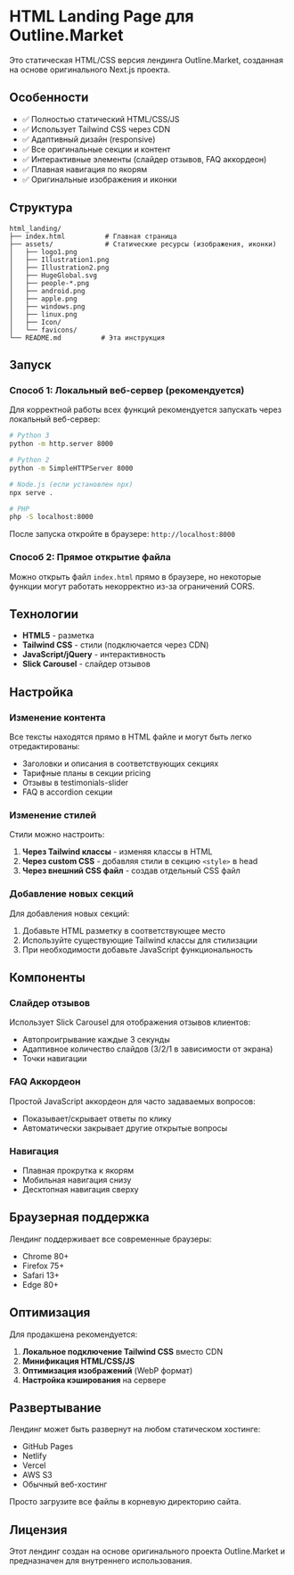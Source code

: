# HTML Landing Page для Outline.Market

Это статическая HTML/CSS версия лендинга Outline.Market, созданная на основе оригинального Next.js проекта.

## Особенности

- ✅ Полностью статический HTML/CSS/JS
- ✅ Использует Tailwind CSS через CDN
- ✅ Адаптивный дизайн (responsive)
- ✅ Все оригинальные секции и контент
- ✅ Интерактивные элементы (слайдер отзывов, FAQ аккордеон)
- ✅ Плавная навигация по якорям
- ✅ Оригинальные изображения и иконки

## Структура

```
html_landing/
├── index.html          # Главная страница
├── assets/             # Статические ресурсы (изображения, иконки)
│   ├── logo1.png
│   ├── Illustration1.png
│   ├── Illustration2.png
│   ├── HugeGlobal.svg
│   ├── people-*.png
│   ├── android.png
│   ├── apple.png
│   ├── windows.png
│   ├── linux.png
│   ├── Icon/
│   └── favicons/
└── README.md          # Эта инструкция
```

## Запуск

### Способ 1: Локальный веб-сервер (рекомендуется)

Для корректной работы всех функций рекомендуется запускать через локальный веб-сервер:

```bash
# Python 3
python -m http.server 8000

# Python 2
python -m SimpleHTTPServer 8000

# Node.js (если установлен npx)
npx serve .

# PHP
php -S localhost:8000
```

После запуска откройте в браузере: `http://localhost:8000`

### Способ 2: Прямое открытие файла

Можно открыть файл `index.html` прямо в браузере, но некоторые функции могут работать некорректно из-за ограничений CORS.

## Технологии

- **HTML5** - разметка
- **Tailwind CSS** - стили (подключается через CDN)
- **JavaScript/jQuery** - интерактивность
- **Slick Carousel** - слайдер отзывов

## Настройка

### Изменение контента

Все тексты находятся прямо в HTML файле и могут быть легко отредактированы:

- Заголовки и описания в соответствующих секциях
- Тарифные планы в секции pricing
- Отзывы в testimonials-slider
- FAQ в accordion секции

### Изменение стилей

Стили можно настроить:

1. **Через Tailwind классы** - изменяя классы в HTML
2. **Через custom CSS** - добавляя стили в секцию `<style>` в head
3. **Через внешний CSS файл** - создав отдельный CSS файл

### Добавление новых секций

Для добавления новых секций:

1. Добавьте HTML разметку в соответствующее место
2. Используйте существующие Tailwind классы для стилизации
3. При необходимости добавьте JavaScript функциональность

## Компоненты

### Слайдер отзывов
Использует Slick Carousel для отображения отзывов клиентов:
- Автопроигрывание каждые 3 секунды
- Адаптивное количество слайдов (3/2/1 в зависимости от экрана)
- Точки навигации

### FAQ Аккордеон
Простой JavaScript аккордеон для часто задаваемых вопросов:
- Показывает/скрывает ответы по клику
- Автоматически закрывает другие открытые вопросы

### Навигация
- Плавная прокрутка к якорям
- Мобильная навигация снизу
- Десктопная навигация сверху

## Браузерная поддержка

Лендинг поддерживает все современные браузеры:
- Chrome 80+
- Firefox 75+
- Safari 13+
- Edge 80+

## Оптимизация

Для продакшена рекомендуется:

1. **Локальное подключение Tailwind CSS** вместо CDN
2. **Минификация HTML/CSS/JS**
3. **Оптимизация изображений** (WebP формат)
4. **Настройка кэширования** на сервере

## Развертывание

Лендинг может быть развернут на любом статическом хостинге:

- GitHub Pages
- Netlify
- Vercel
- AWS S3
- Обычный веб-хостинг

Просто загрузите все файлы в корневую директорию сайта.

## Лицензия

Этот лендинг создан на основе оригинального проекта Outline.Market и предназначен для внутреннего использования.